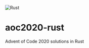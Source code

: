 ![Rust](https://github.com/github/docs/actions/workflows/rust.yml/badge.svg)

# aoc2020-rust

Advent of Code 2020 solutions in Rust
